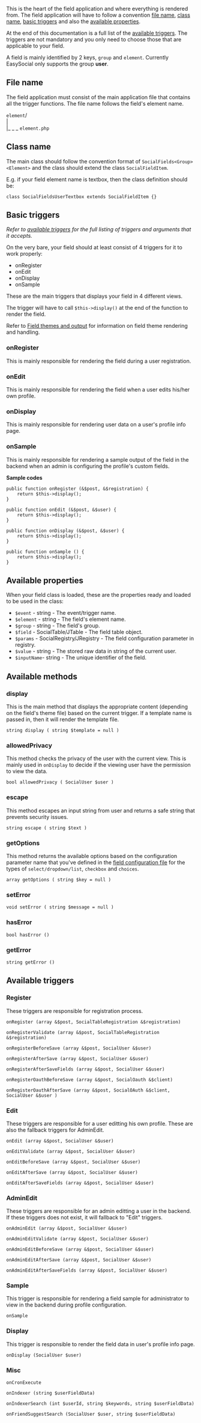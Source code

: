 This is the heart of the field application and where everything is rendered from. The field application will have to follow a convention [file name](#filename), [class name](#classname), [basic triggers](#basictriggers) and also the [available properties](#availableproperties).

At the end of this documentation is a full list of the [available triggers](#availabletriggers). The triggers are not mandatory and you only need to choose those that are applicable to your field.

A field is mainly identified by 2 keys, `group` and `element`. Currently EasySocial only supports the group __user__.

<a name="filename"></a>
## File name

The field application must consist of the main application file that contains all the trigger functions. The file name follows the field's element name.

`element`/  
|  
|_ _ _ `element.php`

<a name="classname"></a>
## Class name

The main class should follow the convention format of `SocialFields<Group><Element>` and the class should extend the class `SocialFieldItem`.

E.g. if your field element name is textbox, then the class definition should be:

	class SocialFieldsUserTextbox extends SocialFieldItem {}

<a name="basictriggers"></a>
## Basic triggers

_Refer to [available triggers](#availabletriggers) for the full listing of triggers and arguments that it accepts._

On the very bare, your field should at least consist of 4 triggers for it to work properly:

* onRegister
* onEdit
* onDisplay
* onSample

These are the main triggers that displays your field in 4 different views.

The trigger will have to call `$this->display()` at the end of the function to render the field.

Refer to [Field themes and output](field_output) for information on field theme rendering and handling.

### onRegister

This is mainly responsible for rendering the field during a user registration.

### onEdit

This is mainly responsible for rendering the field when a user edits his/her own profile.

### onDisplay

This is mainly responsible for rendering user data on a user's profile info page.

### onSample

This is mainly responsible for rendering a sample output of the field in the backend when an admin is configuring the profile's custom fields.

__Sample codes__

	public function onRegister (&$post, &$registration) {
		return $this->display();
	}

	public function onEdit (&$post, &$user) {
		return $this->display();
	}

	public function onDisplay (&$post, &$user) {
		return $this->display();
	}

	public function onSample () {
		return $this->display();
	}

<a name="availableproperties"></a>
## Available properties

When your field class is loaded, these are the properties ready and loaded to be used in the class:

* `$event` - string - The event/trigger name.
* `$element` - string - The field's element name.
* `$group` - string - The field's group.
* `$field` - SocialTable/JTable - The field table object.
* `$params` - SocialRegistry/JRegistry - The field configuration parameter in registry.
* `$value` - string - The stored raw data in string of the current user.
* `$inputName`- string - The unique identifier of the field.

<a name="availablemethods"></a>
## Available methods

### display

This is the main method that displays the appropriate content (depending on the field's theme file) based on the current trigger. If a template name is passed in, then it will render the template file.

	string display ( string $template = null )

### allowedPrivacy

This method checks the privacy of the user with the current view. This is mainly used in `onDisplay` to decide if the viewing user have the permission to view the data.

	bool allowedPrivacy ( SocialUser $user )

### escape

This method escapes an input string from user and returns a safe string that prevents security issues.

	string escape ( string $text )

### getOptions

This method returns the available options based on the configuration parameter name that you've defined in the [field configuration file](field_configuration) for the types of `select/dropdown/list`, `checkbox` and `choices`.

	array getOptions ( string $key = null )

### setError

	void setError ( string $message = null )

### hasError

	bool hasError ()

### getError

	string getError ()


<a name="availabletriggers"></a>
## Available triggers

### Register

These triggers are responsible for registration process.

	onRegister (array &$post, SocialTableRegistration &$registration)
	
	onRegisterValidate (array &$post, SocialTableRegistration &$registration)
	
	onRegisterBeforeSave (array &$post, SocialUser &$user)

	onRegisterAfterSave (array &$post, SocialUser &$user)

	onRegisterAfterSaveFields (array &$post, SocialUser &$user)

	onRegisterOauthBeforeSave (array &$post, SocialOauth &$client)

	onRegisterOauthAfterSave (array &$post, SocialOAuth &$client, SocialUser &$user )

### Edit

These triggers are responsible for a user editting his own profile. These are also the fallback triggers for AdminEdit.

	onEdit (array &$post, SocialUser &$user)

	onEditValidate (array &$post, SocialUser &$user)

	onEditBeforeSave (array &$post, SocialUser &$user)

	onEditAfterSave (array &$post, SocialUser &$user)

	onEditAfterSaveFields (array &$post, SocialUser &$user)

### AdminEdit

These triggers are responsible for an admin editting a user in the backend. If these triggers does not exist, it will fallback to "Edit" triggers.

	onAdminEdit (array &$post, SocialUser &$user)

	onAdminEditValidate (array &$post, SocialUser &$user)

	onAdminEditBeforeSave (array &$post, SocialUser &$user)

	onAdminEditAfterSave (array &$post, SocialUser &$user)

	onAdminEditAfterSaveFields (array &$post, SocialUser &$user)

### Sample

This trigger is responsible for rendering a field sample for administrator to view in the backend during profile configuration.

	onSample

### Display

This trigger is responsible to render the field data in user's profile info page.

	onDisplay (SocialUser $user)

### Misc

	onCronExecute

	onIndexer (string $userFieldData)

	onIndexerSearch (int $userId, string $keywords, string $userFieldData)

	onFriendSuggestSearch (SocialUser $user, string $userFieldData)